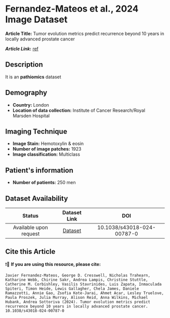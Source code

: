 # **Fernandez-Mateos et al., 2024 Image Dataset**
**Article Title:** Tumor evolution metrics predict recurrence beyond 10 years in locally advanced prostate cancer

**_Article Link_:** [ref](https://www.nature.com/articles/s43018-024-00787-0)

## **Description**
It is an **pathiomics** dataset

## **Demography**
+ **Country:** London
+ **Location of data collection:** Institute of Cancer Research/Royal Marsden Hospital

## **Imaging Technique**
+ **Image Stain:** Hemotoxylin & eosin
+ **Number of image patches:** 1923
+ **Image classification:** Multiclass
  
## **Patient's information**
+ **Number of patients:** 250 men

## **Dataset Availability**
|**Status**|**Dataset Link**|**DOI**|
|:---:|:---:|:---:|
|Available upon request| [Dataset](https://www.nature.com/articles/s43018-024-00787-0)| 10.1038/s43018-024-00787-0

 
## **Cite this Article**

❗🛑 **If you are using this resource, please cite:**

```
Javier Fernandez-Mateos, George D. Cresswell, Nicholas Trahearn, Katharine Webb, Chirine Sakr, Andrea Lampis, Christine Stuttle, Catherine M. Corbishley, Vasilis Stavrinides, Luis Zapata, Inmaculada Spiteri, Timon Heide, Lewis Gallagher, Chela James, Daniele Ramazzotti, Annie Gao, Zsofia Kote-Jarai, Ahmet Acar, Lesley Truelove, Paula Proszek, Julia Murray, Alison Reid, Anna Wilkins, Michael Hubank, Andrea Sottoriva (2024). Tumor evolution metrics predict recurrence beyond 10 years in locally advanced prostate cancer. 10.1038/s43018-024-00787-0

```
